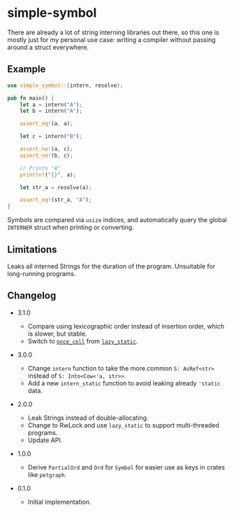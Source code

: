 # simple-symbol

There are already a lot of string interning libraries out there, so this one is mostly
just for my personal use case: writing a compiler without passing around a struct
everywhere.

## Example

```rust
use simple_symbol::{intern, resolve};

pub fn main() {
    let a = intern("A");
    let b = intern("A");

    assert_eq!(a, a);

    let c = intern("B");

    assert_ne!(a, c);
    assert_ne!(b, c);

    // Prints "A"
    println!("{}", a);

    let str_a = resolve(a);

    assert_eq!(str_a, "A");
}
```

Symbols are compared via `usize` indices, and automatically
query the global `INTERNER` struct when printing or converting.

## Limitations

Leaks all interned Strings for the duration of the program. Unsuitable for long-running programs.

## Changelog

- 3.1.0
  * Compare using lexicographic order instead of insertion order, which is slower, but stable.
  * Switch to [`once_cell`][oc] from [`lazy_static`][ls].

- 3.0.0
  * Change `intern` function to take the more common `S: AsRef<str>` instead of `S: Into<Cow<'a, str>>`.
  * Add a new `intern_static` function to avoid leaking already `'static` data.

- 2.0.0
  * Leak Strings instead of double-allocating.
  * Change to RwLock and use `lazy_static` to support multi-threaded programs.
  * Update API.

- 1.0.0
  * Derive `PartialOrd` and `Ord` for `Symbol` for easier use as keys in crates like `petgraph`.

- 0.1.0
  * Initial implementation.

[oc]: https://github.com/matklad/once_cell
[ls]: https://github.com/rust-lang-nursery/lazy-static.rs
